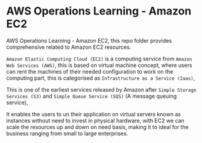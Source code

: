 # AWS Operations Learning - Amazon EC2

AWS Operations Learning - Amazon EC2, this repo folder provides comprehensive related to Amazon EC2 resources.

`Amazon Elastic Computing Cloud (EC2)` is a computing service from `Amazon Web Services (AWS)`, this is based on virtual machine concept, where users can rent the machines of their needed configuration to work on the computing part, this is categorised as `Infrastructure as a Service (Iaas)`,

This is one of the earliest services released by Amazon after `Simple Storage Services (S3)` and `Simple Queue Service (SQS)` (A message queuing service),

It enables the users to un their application on virtual servers known as instances without need to invest in physical hardware, with EC2 we can scale the resources up and down on need basis, making it to ideal for the business ranging from small to large enterprises.




